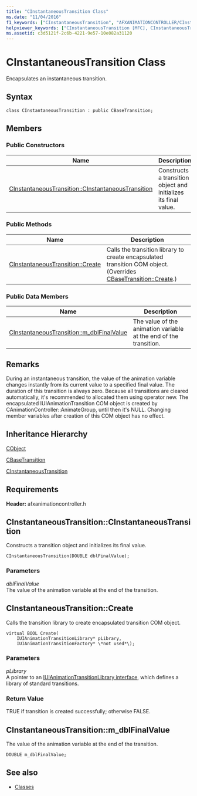 ```yaml
---
title: "CInstantaneousTransition Class"
ms.date: "11/04/2016"
f1_keywords: ["CInstantaneousTransition", "AFXANIMATIONCONTROLLER/CInstantaneousTransition", "AFXANIMATIONCONTROLLER/CInstantaneousTransition::CInstantaneousTransition", "AFXANIMATIONCONTROLLER/CInstantaneousTransition::Create", "AFXANIMATIONCONTROLLER/CInstantaneousTransition::m_dblFinalValue"]
helpviewer_keywords: ["CInstantaneousTransition [MFC], CInstantaneousTransition", "CInstantaneousTransition [MFC], Create", "CInstantaneousTransition [MFC], m_dblFinalValue"]
ms.assetid: c3d5121f-2c6b-4221-9e57-10e082a31120
---
```

# CInstantaneousTransition Class

Encapsulates an instantaneous transition.

## Syntax

```
class CInstantaneousTransition : public CBaseTransition;
```

## Members

### Public Constructors

|Name|Description|
|----------|-----------------|
|[CInstantaneousTransition::CInstantaneousTransition](#cinstantaneoustransition)|Constructs a transition object and initializes its final value.|

### Public Methods

|Name|Description|
|----------|-----------------|
|[CInstantaneousTransition::Create](#create)|Calls the transition library to create encapsulated transition COM object. (Overrides [CBaseTransition::Create](../../mfc/reference/cbasetransition-class.md#create).)|

### Public Data Members

|Name|Description|
|----------|-----------------|
|[CInstantaneousTransition::m_dblFinalValue](#m_dblfinalvalue)|The value of the animation variable at the end of the transition.|

## Remarks

During an instantaneous transition, the value of the animation variable changes instantly from its current value to a specified final value. The duration of this transition is always zero. Because all transitions are cleared automatically, it's recommended to allocated them using operator new. The encapsulated IUIAnimationTransition COM object is created by CAnimationController::AnimateGroup, until then it's NULL. Changing member variables after creation of this COM object has no effect.

## Inheritance Hierarchy

[CObject](../../mfc/reference/cobject-class.md)

[CBaseTransition](../../mfc/reference/cbasetransition-class.md)

[CInstantaneousTransition](../../mfc/reference/cinstantaneoustransition-class.md)

## Requirements

**Header:** afxanimationcontroller.h

##  <a name="cinstantaneoustransition"></a>  CInstantaneousTransition::CInstantaneousTransition

Constructs a transition object and initializes its final value.

```
CInstantaneousTransition(DOUBLE dblFinalValue);
```

### Parameters

*dblFinalValue*<br/>
The value of the animation variable at the end of the transition.

##  <a name="create"></a>  CInstantaneousTransition::Create

Calls the transition library to create encapsulated transition COM object.

```
virtual BOOL Create(
    IUIAnimationTransitionLibrary* pLibrary,
    IUIAnimationTransitionFactory* \*not used*\);
```

### Parameters

*pLibrary*<br/>
A pointer to an [IUIAnimationTransitionLibrary interface](/windows/desktop/api/uianimation/nn-uianimation-iuianimationtransitionlibrary), which defines a library of standard transitions.

### Return Value

TRUE if transition is created successfully; otherwise FALSE.

##  <a name="m_dblfinalvalue"></a>  CInstantaneousTransition::m_dblFinalValue

The value of the animation variable at the end of the transition.

```
DOUBLE m_dblFinalValue;
```

## See also

- [Classes](../../mfc/reference/mfc-classes.md)
